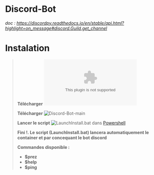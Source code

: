 # Discord-Bot

###### doc : https://discordpy.readthedocs.io/en/stable/api.html?highlight=on_message#discord.Guild.get_channel

# Instalation 

> **Télécharger** ![Docker](docker.com)
>
> **Télécharger** ![Discord-Bot-main](https://github.com/UnionRolistes/Bot_Base/tree/11-cree-une-application-docker-pour-facilit%C3%A9-le-developpement/Discord-Bot-main) 
>
> **Lancer le script** ![LaunchInstall.bat]([LaunchInstall.bat](https://github.com/UnionRolistes/Bot_Base/blob/11-cree-une-application-docker-pour-facilit%C3%A9-le-developpement/Discord-Bot-main/Install/LaunchInstall.bat)) dans [Powershell](https://learn.microsoft.com/fr-fr/powershell/scripting/overview?view=powershell-7.3)
>
> **Fini !. Le script (LaunchInstall.bat) lancera automatiquement le container et par concequant le bot discord**
> 
>
> **Commandes disponible :**
>
> - **$prez**
> - **$help**
> - **$ping**

